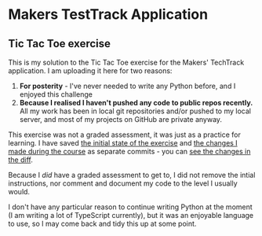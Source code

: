 # Makers TestTrack Application
## Tic Tac Toe exercise

This is my solution to the Tic Tac Toe exercise for the Makers' TechTrack application. I am uploading it here for two reasons:

1. **For posterity** - I've never needed to write any Python before, and I enjoyed this challenge
2. **Because I realised I haven't pushed any code to public repos recently.** All my work has been in local git repositories and/or pushed to my local server, and most of my projects on GitHub are private anyway.

This exercise was not a graded assessment, it was just as a practice for learning. I have saved [the initial state of the exercise](https://github.com/danfoy/makers-techtrack-tictactoe/blob/cf2851a1d771cb97d6a4e65a681c11f773bb7cb1/main.py) and [the changes I made during the course](https://github.com/danfoy/makers-techtrack-tictactoe/blob/9042764abb59f7069e234efe2cd32bcdfb337dcf/main.py) as separate commits - you can [see the changes in the diff](https://github.com/danfoy/makers-techtrack-tictactoe/commit/9042764abb59f7069e234efe2cd32bcdfb337dcf).

Because I *did* have a graded assessment to get to, I did not remove the intial instructions, nor comment and document my code to the level I usually would.

I don't have any particular reason to continue writing Python at the moment (I am writing a lot of TypeScript currently), but it was an enjoyable language to use, so I may come back and tidy this up at some point.
